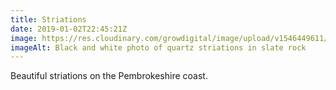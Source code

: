 ```yaml
---
title: Striations
date: 2019-01-02T22:45:21Z
image: https://res.cloudinary.com/growdigital/image/upload/v1546449611/AC5DDEE6-DC0F-444F-BF27-22A2B1E9D9CE.jpg
imageAlt: Black and white photo of quartz striations in slate rock
---
```


Beautiful striations on the Pembrokeshire coast.

